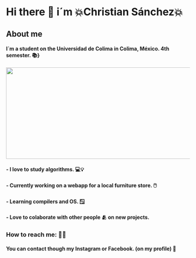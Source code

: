 # Hi there 🤙 i´m 💥Christian Sánchez💥

## About me
#### I´m a student on the Universidad de Colima in Colima, México. 4th semester. 📚}

<img src="https://recursos.ucol.mx/tesis/img/logo_negro.png" width=600 height=250>

#### - I love to study algorithms. 💻💡
#### - Currently working on a webapp for a local furniture store. 🖱️
#### - Learning compilers and OS. 🪟
#### - Love to colaborate with other people 🫂 on new projects.

### How to reach me: 💁‍♂️
#### You can contact though my Instagram or Facebook. (on my profile) 📱

<!--
**ChristianDavSS/ChristianDavSS** is a ✨ _special_ ✨ repository because its `README.md` (this file) appears on your GitHub profile.

Here are some ideas to get you started:

- 🔭 I’m currently working on ...
- 🌱 I’m currently learning ...
- 👯 I’m looking to collaborate on ...
- 🤔 I’m looking for help with ...
- 💬 Ask me about ...
- 📫 How to reach me: ...
- 😄 Pronouns: ...
- ⚡ Fun fact: ...
-->
